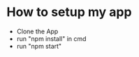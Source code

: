 <html>
<head>


</head>
<body>
<h1>How to setup my app</h1>
<ul>
  <li>Clone the App</li>
  <li>run "npm install" in cmd</li>
  <li>run "npm start"</li>
</ul>
</body>

</html>

